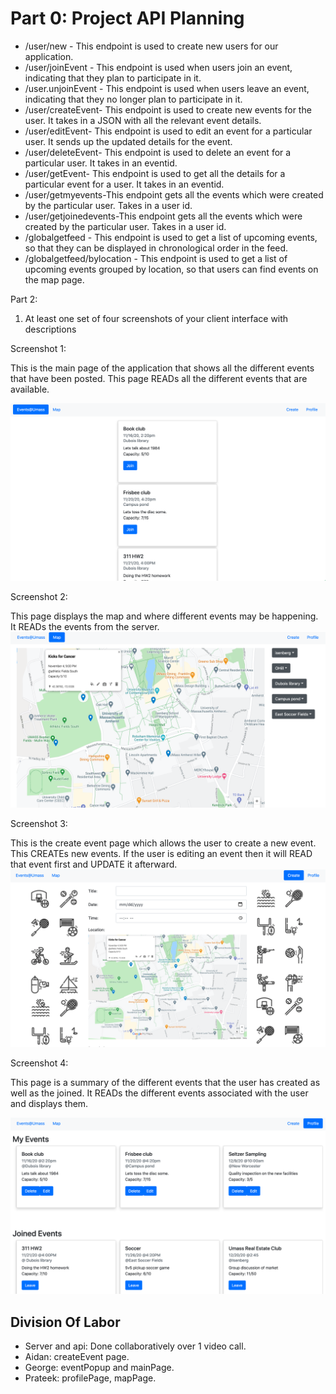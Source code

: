 

# **Part 0: Project API Planning**



*   /user/new - This endpoint is used to create new users for our application.
*   /user/joinEvent - This endpoint is used when users join an event, indicating that they plan to participate in it.
*   /user.unjoinEvent - This endpoint is used when users leave an event, indicating that they no longer plan to participate in it.
*   /user/createEvent- This endpoint is used to create new events for the user. It takes in a JSON with all the relevant event details. 
*   /user/editEvent- This endpoint is used to edit an event for a particular user. It sends up the updated details for the event. 
*   /user/deleteEvent- This endpoint is used to delete an event for a particular user. It takes in an eventid. 
*   /user/getEvent- This endpoint is used to get all the details for a particular event for a user. It takes in an eventid. 
*   /user/getmyevents-This endpoint gets all the events which were created by the particular user. Takes in a user id.
*   /user/getjoinedevents-This endpoint gets all the events which were created by the particular user. Takes in a user id. 
*   /globalgetfeed - This endpoint is used to get a list of upcoming events, so that they can be displayed in chronological order in the feed.
*   /globalgetfeed/bylocation - This endpoint is used to get a list of upcoming events grouped by location, so that users can find events on the map page.

Part 2: 



1. At least one set of four screenshots of your client interface with descriptions

Screenshot 1:

This is the main page of the application that shows all the different events that have been posted. This page READs all the different events that are available. 
   
![alt text](https://github.com/Sharqosity/cs326-final-rho/blob/main/Milestone2_images/Screen%20Shot%202020-11-08%20at%208.14.48%20PM.png)

Screenshot 2:

This page displays the map and where different events may be happening. It READs the events from the server. 
![alt text](https://github.com/Sharqosity/cs326-final-rho/blob/main/Milestone2_images/Screen%20Shot%202020-11-08%20at%208.15.02%20PM.png)


Screenshot 3:

This is the create event page which allows the user to create a new event. This CREATEs new events. If the user is editing an event then it will READ that event first and UPDATE it afterward.
![alt text](https://github.com/Sharqosity/cs326-final-rho/blob/main/Milestone2_images/Screen%20Shot%202020-11-08%20at%208.15.14%20PM.png)


Screenshot 4:

This page is a summary of the different events that the user has created as well as the joined. It READs the different events associated with the user and displays them.

![alt text](https://github.com/Sharqosity/cs326-final-rho/blob/main/Milestone2_images/Screen%20Shot%202020-11-08%20at%208.15.26%20PM.png)

## Division Of Labor
* Server and api: Done collaboratively over 1 video call.
* Aidan: createEvent page.
* George: eventPopup and mainPage. 
* Prateek: profilePage, mapPage. 
